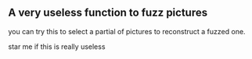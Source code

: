## A very useless function to fuzz pictures

you can try this to select a partial of pictures to reconstruct a fuzzed one.

star me if this is really useless

